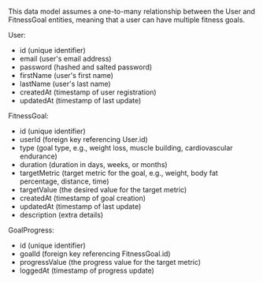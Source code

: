 

This data model assumes a one-to-many relationship between the User and FitnessGoal entities, meaning that a user can have multiple fitness goals.

User:

- id (unique identifier)
- email (user's email address)
- password (hashed and salted password)
- firstName (user's first name)
- lastName (user's last name)
- createdAt (timestamp of user registration)
- updatedAt (timestamp of last update)

FitnessGoal:

- id (unique identifier)
- userId (foreign key referencing User.id)
- type (goal type, e.g., weight loss, muscle building, cardiovascular endurance)
- duration (duration in days, weeks, or months)
- targetMetric (target metric for the goal, e.g., weight, body fat percentage, distance, time)
- targetValue (the desired value for the target metric)
- createdAt (timestamp of goal creation)
- updatedAt (timestamp of last update)
- description (extra details)

GoalProgress:

- id (unique identifier)
- goalId (foreign key referencing FitnessGoal.id)
- progressValue (the progress value for the target metric)
- loggedAt (timestamp of progress update)
